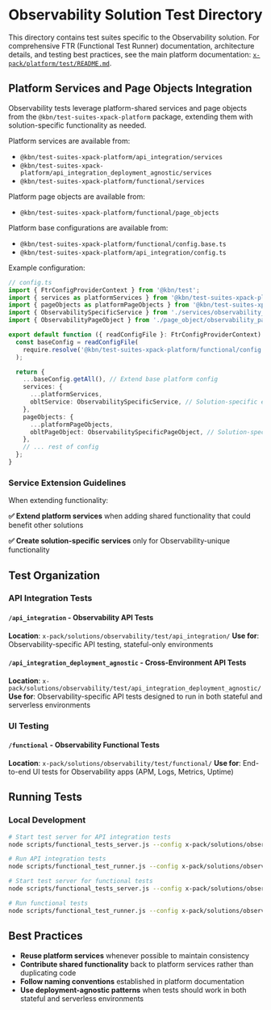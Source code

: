 # Observability Solution Test Directory

This directory contains test suites specific to the Observability solution. For comprehensive FTR (Functional Test Runner) documentation, architecture details, and testing best practices, see the main platform documentation: [`x-pack/platform/test/README.md`](../../platform/test/README.md).

## Platform Services and Page Objects Integration

Observability tests leverage platform-shared services and page objects from the `@kbn/test-suites-xpack-platform` package, extending them with solution-specific functionality as needed.

Platform services are available from:

- `@kbn/test-suites-xpack-platform/api_integration/services`
- `@kbn/test-suites-xpack-platform/api_integration_deployment_agnostic/services`
- `@kbn/test-suites-xpack-platform/functional/services`

Platform page objects are available from:

- `@kbn/test-suites-xpack-platform/functional/page_objects`

Platform base configurations are available from:

- `@kbn/test-suites-xpack-platform/functional/config.base.ts`
- `@kbn/test-suites-xpack-platform/api_integration/config.ts`

Example configuration:

```typescript
// config.ts
import { FtrConfigProviderContext } from '@kbn/test';
import { services as platformServices } from '@kbn/test-suites-xpack-platform/functional/services';
import { pageObjects as platformPageObjects } from '@kbn/test-suites-xpack-platform/functional/page_objects';
import { ObservabilitySpecificService } from './services/observability_service';
import { ObservabilityPageObject } from './page_object/observability_page_object';

export default function ({ readConfigFile }: FtrConfigProviderContext) {
  const baseConfig = readConfigFile(
    require.resolve('@kbn/test-suites-xpack-platform/functional/config.base.ts')
  );

  return {
    ...baseConfig.getAll(), // Extend base platform config
    services: {
      ...platformServices,
      obltService: ObservabilitySpecificService, // Solution-specific extension
    },
    pageObjects: {
      ...platformPageObjects,
      obltPageObject: ObservabilitySpecificPageObject, // Solution-specific page objects
    },
    // ... rest of config
  };
}
```

### Service Extension Guidelines

When extending functionality:

**✅ Extend platform services** when adding shared functionality that could benefit other solutions

**✅ Create solution-specific services** only for Observability-unique functionality


## Test Organization

### API Integration Tests

#### `/api_integration` - Observability API Tests

**Location**: `x-pack/solutions/observability/test/api_integration/`
**Use for**: Observability-specific API testing, stateful-only environments

#### `/api_integration_deployment_agnostic` - Cross-Environment API Tests

**Location**: `x-pack/solutions/observability/test/api_integration_deployment_agnostic/`
**Use for**: Observability-specific API tests designed to run in both stateful and serverless environments

### UI Testing

#### `/functional` - Observability Functional Tests

**Location**: `x-pack/solutions/observability/test/functional/`
**Use for**: End-to-end UI tests for Observability apps (APM, Logs, Metrics, Uptime)

## Running Tests

### Local Development

```bash
# Start test server for API integration tests
node scripts/functional_tests_server.js --config x-pack/solutions/observability/test/api_integration/apis/cases/config.ts

# Run API integration tests
node scripts/functional_test_runner.js --config x-pack/solutions/observability/test/api_integration/apis/cases/config.ts

# Start test server for functional tests
node scripts/functional_tests_server.js --config x-pack/solutions/observability/test/functional/apps/apm/config.ts

# Run functional tests
node scripts/functional_test_runner.js --config x-pack/solutions/observability/test/functional/apps/apm/config.ts
````

## Best Practices

- **Reuse platform services** whenever possible to maintain consistency
- **Contribute shared functionality** back to platform services rather than duplicating code
- **Follow naming conventions** established in platform documentation
- **Use deployment-agnostic patterns** when tests should work in both stateful and serverless environments
